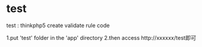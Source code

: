 # test
test : thinkphp5 create validate rule code

1.put 'test' folder in the 'app' directory
2.then access http://xxxxxx/test即可
